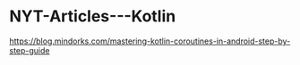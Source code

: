 # NYT-Articles---Kotlin

https://blog.mindorks.com/mastering-kotlin-coroutines-in-android-step-by-step-guide

